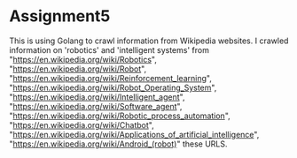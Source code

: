 # Assignment5

 This is using Golang to crawl information from Wikipedia websites.
 I crawled information on 'robotics' and 'intelligent systems' from "https://en.wikipedia.org/wiki/Robotics",
    "https://en.wikipedia.org/wiki/Robot",
    "https://en.wikipedia.org/wiki/Reinforcement_learning",
    "https://en.wikipedia.org/wiki/Robot_Operating_System",
    "https://en.wikipedia.org/wiki/Intelligent_agent",
    "https://en.wikipedia.org/wiki/Software_agent",
    "https://en.wikipedia.org/wiki/Robotic_process_automation",
    "https://en.wikipedia.org/wiki/Chatbot",
    "https://en.wikipedia.org/wiki/Applications_of_artificial_intelligence",
    "https://en.wikipedia.org/wiki/Android_(robot)" these URLS. 
 
